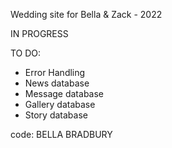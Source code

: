 Wedding site for Bella & Zack - 2022

IN PROGRESS

TO DO:
- Error Handling
- News database
- Message database
- Gallery database
- Story database

code: BELLA BRADBURY
